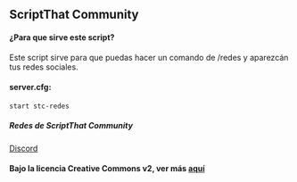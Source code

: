 ## ScriptThat Community
#### ¿Para que sirve este script?
Este script sirve para que puedas hacer un comando de /redes y aparezcán tus redes sociales.
#### server.cfg:
```
start stc-redes
```
##### Redes de ScriptThat Community
<a href="https://discord.gg/JtcTffs">Discord</a>

#### Bajo la licencia Creative Commons v2, ver más <a href="LICENSE">aquí</a>
